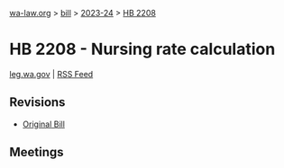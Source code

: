 [wa-law.org](/) > [bill](/bill/) > [2023-24](/bill/2023-24/) > [HB 2208](/bill/2023-24/hb/2208/)

# HB 2208 - Nursing rate calculation
[leg.wa.gov](https://app.leg.wa.gov/billsummary?BillNumber=2208&Year=2023&Initiative=false) | [RSS Feed](./rss.xml)

## Revisions
* [Original Bill](1/)

## Meetings
